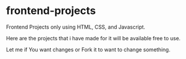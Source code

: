 # frontend-projects
Frontend Projects only using HTML, CSS, and Javascript.

Here are the projects that i have made for it will be available free to use.

Let me if You want changes or Fork it to want to change something.
